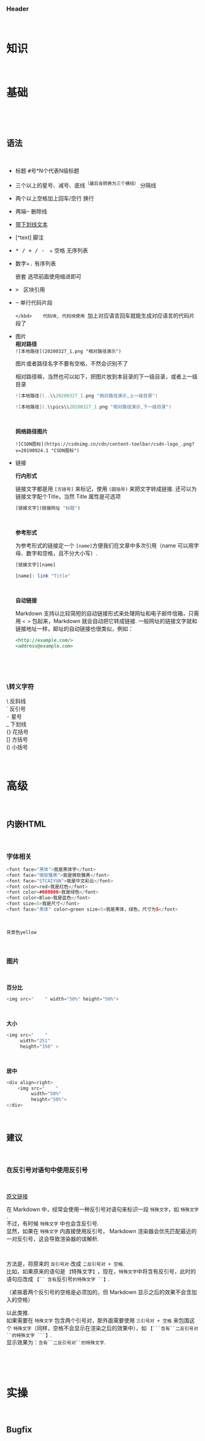 ‍

### Header

‍

# 知识

‍

# 基础

‍

‍

## 语法

‍

* 标题    <kbd>#号</kbd>​​*N个代表N级标题
* 三个以上的星号、减号、底线<sup>（最后会转换为三个横线）</sup>    分隔线
* 两个以上空格加上回车/空行    换行
* 两端<kbd>~</kbd>​​    删除线
* <u>  带下划线文本  </u>
* [^text]    脚注
* ​<kbd>* / + / - </kbd>​​ + 空格    无序列表
* 数字+<kbd>.</kbd>​​    有序列表

  嵌套    选项前面使用缩进即可
* ​<kbd>&gt; </kbd>​​    区块引用
* ​<kbd>~</kbd>​​    单行代码片段

  ​<kbd>```</kbd>​    代码块, 代码块使用 ```加上对应语言回车就能生成对应语言的代码片段了
* 图片  
  **相对路径**  
  ​`![本地路径](20200327_1.png "相对路径演示")`​  
    

  图片或者路径名字不要有空格，不然会识别不了

  相对路径嘛，当然也可以如下，把图片放到本目录的下一级目录，或者上一级目录

  ```java
  ![本地路径](..\\20200327_1.png "相对路径演示,上一级目录")
   
  ![本地路径](.\\pics\\20200327_1.png "相对路径演示,下一级目录")
  ```

  ‍

  **网络路径图片**

  ```cobol
  ![CSDN图标](https://csdnimg.cn/cdn/content-toolbar/csdn-logo_.png?v=20190924.1 "CSDN图标")
  ```
* 链接  
    

  **行内形式**

  链接文字都是用 `[方括号]`​ 来标记，使用 `(圆括号)`​ 来把文字转成链接. 还可以为链接文字配个Title，当然 Title 属性是可选项

  ```php
  [链接文字](链接网址 "标题")
  ```

  ‍

  **参考形式**

  为参考形式的链接定一个 `[name]`​ 方便我们在文章中多次引用（name 可以用字母、数字和空格，且不分大小写）. 

  ```php
  [链接文字][name]

  [name]: link "Title"
  ```

  ‍

  **自动链接**

  Markdown 支持以比较简短的自动链接形式来处理网址和电子邮件信箱，只需用 `< >`​ 包起来，Markdown 就会自动把它转成链接. 一般网址的链接文字就和链接地址一样，邮址的自动链接也很类似，例如：

  ```markdown
  <http://example.com/>
  <address@example.com>
  ```

‍

‍

### \转义字符

\ 反斜线  
` 反引号  
<kbd>-</kbd>​ 星号  
_ 下划线  
{} 花括号  
[] 方括号  
() 小括号

‍

# 高级

‍

## 内嵌HTML

‍

### 字体相关

```java
<font face="黑体">我是黑体字</font>
<font face="微软雅黑">我是微软雅黑</font>
<font face="STCAIYUN">我是华文彩云</font>
<font color=red>我是红色</font>
<font color=#008000>我是绿色</font>
<font color=Blue>我是蓝色</font>
<font size=5>我是尺寸</font>
<font face="黑体" color=green size=5>我是黑体，绿色，尺寸为5</font>
```

‍

```java
背景色yellow
```

‍

### 图片

‍

**百分比**

```java
<img src="    " width="50%" height="50%">
```

‍

**大小**

```java
<img src="    " 
     width="251" 
     height="350" >
```

‍

**居中**

```java
<div align=right>
    <img src="    " 
         width="50%" 
         height="50%">
</div>
```

‍

## 建议

‍

### 在反引号对语句中使用反引号

‍

[原文链接](https://blog.csdn.net/wangpaiblog/article/details/123243873)

在 Markdown 中，经常会使用一种反引号对语句来标识一段 `特殊文字`​，如 `特殊文字`​.   
不过，有时候 `特殊文字`​ 中也会含反引号.   
显然，如果在 `特殊文字`​ 内直接使用反引号， Markdown 渲染器会优先匹配最近的一对反引号，这会导致渲染器的误解析. 

‍

方法是，将原来的 `反引号对`​ 改成 `二反引号对 + 空格`​.   
比如，如果原来的语句是 `【`​特殊文字`】`​，现在，`特殊文字`​ 中将含有反引号，此时的语句应改成 `【`` 含有`​反引号`的特殊文字 ``】`​. 

（紧挨着两个反引号的空格是必须加的，但 Markdown 显示之后的效果不会含加入的空格）

以此类推.   
如果需要在 `特殊文字`​ 包含两个引号对，那外面需要使用 `三引号对 + 空格`​ 来包围这个 `特殊文字`​（同样，空格不会显示在渲染之后的效果中），如 `【```含有``二反引号对``的特殊文字 ```】`​.   
显示效果为：`含有``二反引号对``的特殊文字`​. 

‍

‍

# 实操

‍

## Bugfix
